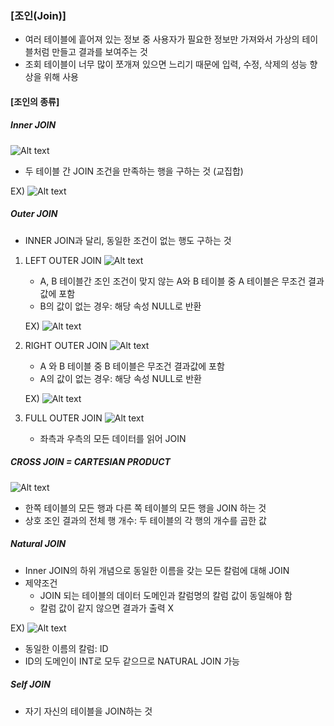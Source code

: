 ### [조인(Join)]

- 여러 테이블에 흩어져 있는 정보 중 사용자가 필요한 정보만 가져와서 가상의 테이블처럼 만들고 결과를 보여주는 것
- 조회 테이블이 너무 많이 쪼개져 있으면 느리기 때문에 입력, 수정, 삭제의 성능 향상을 위해 사용

#### [조인의 종류]

##### Inner JOIN

![Alt text](image-4.png)

- 두 테이블 간 JOIN 조건을 만족하는 행을 구하는 것 (교집합)

EX) ![Alt text](image-5.png)

##### Outer JOIN

- INNER JOIN과 달리, 동일한 조건이 없는 행도 구하는 것

1. LEFT OUTER JOIN
   ![Alt text](image-6.png)

   - A, B 테이블간 조인 조건이 맞지 않는 A와 B 테이블 중 A 테이블은 무조건 결과값에 포함
   - B의 값이 없는 경우: 해당 속성 NULL로 반환

   EX) ![Alt text](image-7.png)

2. RIGHT OUTER JOIN
   ![Alt text](image-8.png)

   - A 와 B 테이블 중 B 테이블은 무조건 결과값에 포함
   - A의 값이 없는 경우: 해당 속성 NULL로 반환

   EX) ![Alt text](image-9.png)

3. FULL OUTER JOIN
   ![Alt text](image-10.png)
   - 좌측과 우측의 모든 데이터를 읽어 JOIN

##### CROSS JOIN = CARTESIAN PRODUCT

![Alt text](image-12.png)

- 한쪽 테이블의 모든 행과 다른 쪽 테이블의 모든 행을 JOIN 하는 것
- 상호 조인 결과의 전체 행 개수: 두 테이블의 각 행의 개수를 곱한 값

##### Natural JOIN

- Inner JOIN의 하위 개념으로 동일한 이름을 갖는 모든 칼럼에 대해 JOIN
- 제약조건
  - JOIN 되는 테이블의 데이터 도메인과 칼럼명의 칼럼 값이 동일해야 함
  - 칼럼 값이 같지 않으면 결과가 출력 X

EX) ![Alt text](image-11.png)

- 동일한 이름의 칼럼: ID
- ID의 도메인이 INT로 모두 같으므로 NATURAL JOIN 가능

##### Self JOIN

- 자기 자신의 테이블을 JOIN하는 것
